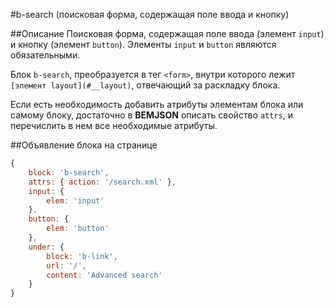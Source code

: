 #b-search (поисковая форма, содержащая поле ввода и кнопку)

##Описание
Поисковая форма, содержащая поле ввода (элемент `input`) и кнопку (элемент `button`). Элементы `input` и `button` являются обязательными.

Блок `b-search`, преобразуется в тег `<form>`, внутри которого лежит `[элемент layout](#__layout)`,
отвечающий за раскладку блока.

Если есть необходимость добавить атрибуты элементам блока или самому блоку, достаточно в **BEMJSON** описать свойство `attrs`, и перечислить в нем все необходимые атрибуты.

##Объявление блока на странице

```js
{
    block: 'b-search',
    attrs: { action: '/search.xml' },
    input: {
        elem: 'input'
    },
    button: {
        elem: 'button'
    },
    under: {
        block: 'b-link',
        url: '/',
        content: 'Advanced search'
    }
}
```